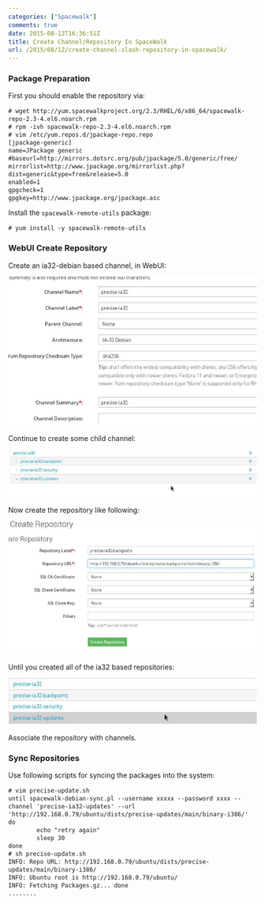 ```yaml
---
categories: ["Spacewalk"]
comments: true
date: 2015-08-12T16:36:51Z
title: Create Channel/Repository In SpaceWalk
url: /2015/08/12/create-channel-slash-repository-in-spacewalk/
---
```


### Package Preparation
First you should enable the repository via:    

```
# wget http://yum.spacewalkproject.org/2.3/RHEL/6/x86_64/spacewalk-repo-2.3-4.el6.noarch.rpm
# rpm -ivh spacewalk-repo-2.3-4.el6.noarch.rpm
# vim /etc/yum.repos.d/jpackage-repo.repo 
[jpackage-generic]
name=JPackage generic
#baseurl=http://mirrors.dotsrc.org/pub/jpackage/5.0/generic/free/
mirrorlist=http://www.jpackage.org/mirrorlist.php?dist=generic&type=free&release=5.0
enabled=1
gpgcheck=1
gpgkey=http://www.jpackage.org/jpackage.asc
```

Install the `spacewalk-remote-utils` package:   

```
# yum install -y spacewalk-remote-utils
```

### WebUI Create Repository
Create an ia32-debian based channel, in WebUI:   

![/images/2015_08_12_17_22_47_651x391.jpg](/images/2015_08_12_17_22_47_651x391.jpg)   

Continue to create some child channel:    

![/images/2015_08_12_17_26_22_810x155.jpg](/images/2015_08_12_17_26_22_810x155.jpg)    

Now create the repository like following:  

![/images/2015_08_12_17_28_41_796x426.jpg](/images/2015_08_12_17_28_41_796x426.jpg)   

Until you created all of the ia32 based repositories:   

![/images/2015_08_12_17_30_39_609x115.jpg](/images/2015_08_12_17_30_39_609x115.jpg)   

Associate the repository with channels.      
   
### Sync Repositories
Use following scripts for syncing the packages into the system:    

```
# vim precise-update.sh 
until spacewalk-debian-sync.pl --username xxxxx --password xxxx --channel 'precise-ia32-updates' --url 'http://192.168.0.79/ubuntu/dists/precise-updates/main/binary-i386/'
do
        echo "retry again"
        sleep 30
done
# sh precise-update.sh
INFO: Repo URL: http://192.168.0.79/ubuntu/dists/precise-updates/main/binary-i386/
INFO: Ubuntu root is http://192.168.0.79/ubuntu/
INFO: Fetching Packages.gz... done
........
```

